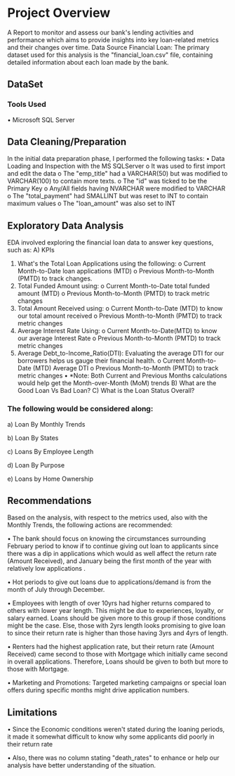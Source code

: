 # Project Overview
A Report to monitor and assess our bank's lending activities and performance which aims to provide insights into key loan-related metrics and their changes over time.
Data Source
Financial Loan: The primary dataset used for this analysis is the "financial_loan.csv" file, containing detailed information about each loan made by the bank. 

## DataSet
### Tools Used
•	Microsoft SQL Server

## Data Cleaning/Preparation
In the initial data preparation phase, I performed the following tasks:
•	Data Loading and Inspection with the MS SQLServer
o	It was used to first import and edit the data
o	The "emp_title" had a VARCHAR(50) but was modified to VARCHAR(100) to contain more texts.
o	The "id" was ticked to be the Primary Key
o	Any/All fields having NVARCHAR were modified to VARCHAR
o	The "total_payment" had SMALLINT but was reset to INT to contain maximum values
o	The "loan_amount" was also set to INT

## Exploratory Data Analysis
EDA involved exploring the financial loan data to answer key questions, such as:
A) KPIs
1.	What's the Total Loan Applications using the following:
o	Current Month-to-Date loan applications (MTD)
o	Previous Month-to-Month (PMTD) to track changes.
2.	Total Funded Amount using:
o	Current Month-to-Date total funded amount (MTD)
o	Previous Month-to-Month (PMTD) to track metric changes
3.	Total Amount Received using:
o	Current Month-to-Date (MTD) to know our total amount received
o	Previous Month-to-Month (PMTD) to track metric changes
4.	Average Interest Rate Using:
o	Current Month-to-Date(MTD) to know our average Interest Rate
o	Previous Month-to-Month (PMTD) to track metric changes
5.	Average Debt_to-Income_Ratio(DTI): Evaluating the average DTI for our borrowers helps us gauge their financial health.
o	Current Month-to-Date (MTD) Average DTI
o	Previous Month-to-Month (PMTD) to track metric changes
•	*Note: Both Current and Previous Months calculations would help get the Month-over-Month (MoM) trends
B) What are the Good Loan Vs Bad Loan?
C) What is the Loan Status Overall?
### The following would be considered along:
a) Loan By Monthly Trends

b) Loan By States

c) Loans By Employee Length

d) Loan By Purpose

e) Loans by Home Ownership
## Recommendations
Based on the analysis, with respect to the metrics used, also with the Monthly Trends, the following actions are recommended:

•	The bank should focus on knowing the circumstances surrounding February period to know if to continue giving out loan to applicants since there was a dip in applications which would as well affect the return rate (Amount Received), and January being the first month of the year with relatively low applications .

•	Hot periods to give out loans due to applications/demand is from the month of July through December.

•	Employees with length of over 10yrs had higher returns compared to others with lower year length. This might be due to experiences, loyalty, or salary earned. Loans should be given more to this group if those conditions might be the case. Else, those with 2yrs length looks promising to give loan to since their return rate is higher than those having 3yrs and 4yrs of length.

•	Renters had the highest application rate, but their return rate (Amount Received) came second to those with Mortgage which initially came second in overall applications. Therefore, Loans should be given to both but more to those with Mortgage.

•	Marketing and Promotions: Targeted marketing campaigns or special loan offers during specific months might drive application numbers.

## Limitations
•	Since the Economic conditions weren't stated during the loaning periods, it made it somewhat difficult to know why some applicants did poorly in their return rate

•	Also, there was no column stating "death_rates" to enhance or help our analysis have better understanding of the situation.


